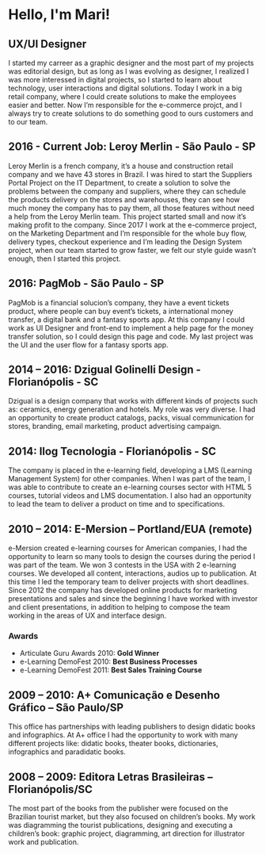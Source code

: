 # Hello, I'm Mari!

## UX/UI Designer

I started my carreer as a graphic designer and the most part of my projects was editorial design, but as long as I was evolving as designer, I realized I was more interessed in digital projects, so I started to learn about technology, user interactions and digital solutions. Today I work in a big retail company, where I could create solutions to make the employees easier and better. Now I’m responsible for the e-commerce projct, and I always try to create solutions to do something good to ours customers and to our team.


## 2016 - Current Job: Leroy Merlin - São Paulo - SP

Leroy Merlin is a french company, it’s a house and construction retail company and we have 43 stores in Brazil. I was hired to start the Suppliers Portal Project on the IT Department, to create a solution to solve the problems between the company and suppliers, where they can schedule the products delivery on the stores and warehouses, they can see how much money the company has to pay them, all those features without need a help from the Leroy Merlin team. This project started small and now it’s making profit to the company.
Since 2017 I work at the e-commerce project, on the Marketing Department and I’m responsible for the whole buy flow, delivery types, checkout experience and I’m leading the Design System project, when our team started to grow faster, we felt our style guide wasn’t enough, then I started this project.


## 2016: PagMob - São Paulo - SP

PagMob is a financial solucion’s company, they have a event tickets product, where people can buy event’s tickets, a international money transfer, a digital bank and a fantasy sports app.
At this company I could work as UI Designer and front-end to implement a help page for the money transfer solution, so I could design this page and code. My last project was the UI and the user flow for a fantasy sports app.


## 2014 – 2016: Dzigual Golinelli Design - Florianópolis - SC

Dzigual is a design company that works with different kinds of projects such as: ceramics, energy generation and hotels. My role was very diverse. 
I had an opportunity to create product catalogs, packs, visual communication for stores, branding, email marketing, product advertising campaign.


## 2014: Ilog Tecnologia - Florianópolis - SC

The company is placed in the e-learning field, developing a LMS (Learning Management System) for other companies. When I was part of the team, I was able to contribute to create an e-learning courses sector with HTML 5 courses, tutorial videos and LMS documentation. 
I also had an opportunity to lead the team to deliver a product on time and to specifications.


## 2010 – 2014: E-Mersion – Portland/EUA (remote)

e-Mersion created e-learning courses for American companies, I had the opportunity to learn so many tools to design the courses during the period I was part of the team. We won 3 contests in the USA with 2 e-learning courses. We developed all content, interactions, audios up to publication. 
At this time I led the temporary team to deliver projects with short deadlines. Since 2012 the company has developed online products for marketing presentations and sales and since the beginning I have worked with investor and client presentations, in addition to helping to compose the team working in the areas of UX and interface design.

### Awards
- Articulate Guru Awards 2010: **Gold Winner**
- e-Learning DemoFest 2010: **Best Business Processes**
- e-Learning DemoFest 2011: **Best Sales Training Course**


## 2009 – 2010: A+ Comunicação e Desenho Gráfico – São Paulo/SP

This office has partnerships with leading publishers to design didatic books and infographics. At A+ office I had the opportunity to work with many different projects like: didatic books, theater books, dictionaries, infographics and paradidatic books.


## 2008 – 2009: Editora Letras Brasileiras – Florianópolis/SC

The most part of the books from the publisher were focused on the Brazilian tourist market, but they also focused on children’s books. My work was diagramming the tourist publications, designing and executing a children’s book: graphic project, diagramming, art direction for illustrator work and publication.